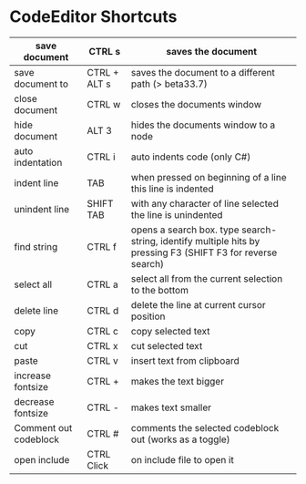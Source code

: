 # CodeEditor Shortcuts
save document | CTRL s | saves the document  
--- | --- | ---  
save document to | CTRL + ALT s | saves the document to a different path (> beta33.7)  
close document | CTRL w | closes the documents window  
hide document | ALT 3 | hides the documents window to a node   
auto indentation  |CTRL i| auto indents code (only C#)  
indent line | TAB | when pressed on beginning of a line this line is indented  
unindent line | SHIFT TAB | with any character of line selected the line is unindented  
find string | CTRL f | opens a search box. type search-string, identify multiple hits by pressing F3 (SHIFT F3 for reverse search)  
select all | CTRL a| select all from the current selection to the bottom  
delete line | CTRL d | delete the line at current cursor position  
copy | CTRL c | copy selected text  
cut | CTRL x | cut selected text  
paste | CTRL v | insert text from clipboard  
increase fontsize    | CTRL + 	| makes the text bigger  
decrease fontsize   | CTRL - | makes text smaller  
Comment out codeblock    | CTRL # 	| comments the selected codeblock out (works as a toggle)  
open include | CTRL Click | on include file to open it  



